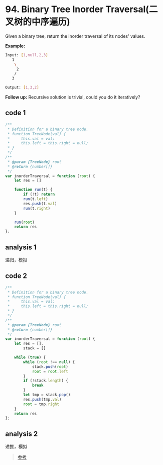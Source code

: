 # 94. Binary Tree Inorder Traversal(二叉树的中序遍历)

Given a binary tree, return the inorder traversal of its nodes' values.

**Example:**

```bash
Input: [1,null,2,3]
   1
    \
     2
    /
   3

Output: [1,3,2]
```

**Follow up:** Recursive solution is trivial, could you do it iteratively?

## code 1

```js
/**
 * Definition for a binary tree node.
 * function TreeNode(val) {
 *     this.val = val;
 *     this.left = this.right = null;
 * }
 */
/**
 * @param {TreeNode} root
 * @return {number[]}
 */
var inorderTraversal = function (root) {
    let res = []

    function run(t) {
        if (!t) return
        run(t.left)
        res.push(t.val)
        run(t.right)
    }

    run(root)
    return res
};
```

## analysis 1

递归，模拟

## code 2

```js
/**
 * Definition for a binary tree node.
 * function TreeNode(val) {
 *     this.val = val;
 *     this.left = this.right = null;
 * }
 */
/**
 * @param {TreeNode} root
 * @return {number[]}
 */
var inorderTraversal = function (root) {
    let res = [],
        stack = []

    while (true) {
        while (root !== null) {
            stack.push(root)
            root = root.left
        }
        if (!stack.length) {
            break
        }
        let tmp = stack.pop()
        res.push(tmp.val)
        root = tmp.right
    }
    return res
};
```

## analysis 2

递推，模拟

>[参考](https://segmentfault.com/a/1190000011053277)